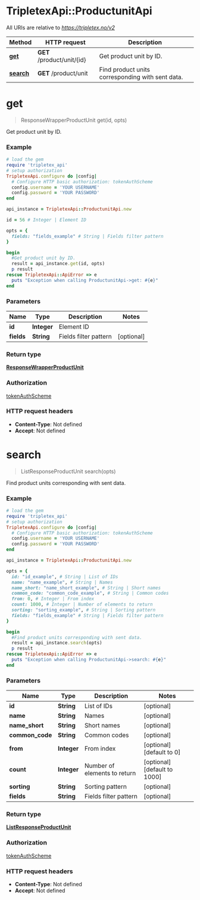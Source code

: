 # TripletexApi::ProductunitApi

All URIs are relative to *https://tripletex.no/v2*

Method | HTTP request | Description
------------- | ------------- | -------------
[**get**](ProductunitApi.md#get) | **GET** /product/unit/{id} | Get product unit by ID.
[**search**](ProductunitApi.md#search) | **GET** /product/unit | Find product units corresponding with sent data.


# **get**
> ResponseWrapperProductUnit get(id, opts)

Get product unit by ID.



### Example
```ruby
# load the gem
require 'tripletex_api'
# setup authorization
TripletexApi.configure do |config|
  # Configure HTTP basic authorization: tokenAuthScheme
  config.username = 'YOUR USERNAME'
  config.password = 'YOUR PASSWORD'
end

api_instance = TripletexApi::ProductunitApi.new

id = 56 # Integer | Element ID

opts = { 
  fields: "fields_example" # String | Fields filter pattern
}

begin
  #Get product unit by ID.
  result = api_instance.get(id, opts)
  p result
rescue TripletexApi::ApiError => e
  puts "Exception when calling ProductunitApi->get: #{e}"
end
```

### Parameters

Name | Type | Description  | Notes
------------- | ------------- | ------------- | -------------
 **id** | **Integer**| Element ID | 
 **fields** | **String**| Fields filter pattern | [optional] 

### Return type

[**ResponseWrapperProductUnit**](ResponseWrapperProductUnit.md)

### Authorization

[tokenAuthScheme](../README.md#tokenAuthScheme)

### HTTP request headers

 - **Content-Type**: Not defined
 - **Accept**: Not defined



# **search**
> ListResponseProductUnit search(opts)

Find product units corresponding with sent data.



### Example
```ruby
# load the gem
require 'tripletex_api'
# setup authorization
TripletexApi.configure do |config|
  # Configure HTTP basic authorization: tokenAuthScheme
  config.username = 'YOUR USERNAME'
  config.password = 'YOUR PASSWORD'
end

api_instance = TripletexApi::ProductunitApi.new

opts = { 
  id: "id_example", # String | List of IDs
  name: "name_example", # String | Names
  name_short: "name_short_example", # String | Short names
  common_code: "common_code_example", # String | Common codes
  from: 0, # Integer | From index
  count: 1000, # Integer | Number of elements to return
  sorting: "sorting_example", # String | Sorting pattern
  fields: "fields_example" # String | Fields filter pattern
}

begin
  #Find product units corresponding with sent data.
  result = api_instance.search(opts)
  p result
rescue TripletexApi::ApiError => e
  puts "Exception when calling ProductunitApi->search: #{e}"
end
```

### Parameters

Name | Type | Description  | Notes
------------- | ------------- | ------------- | -------------
 **id** | **String**| List of IDs | [optional] 
 **name** | **String**| Names | [optional] 
 **name_short** | **String**| Short names | [optional] 
 **common_code** | **String**| Common codes | [optional] 
 **from** | **Integer**| From index | [optional] [default to 0]
 **count** | **Integer**| Number of elements to return | [optional] [default to 1000]
 **sorting** | **String**| Sorting pattern | [optional] 
 **fields** | **String**| Fields filter pattern | [optional] 

### Return type

[**ListResponseProductUnit**](ListResponseProductUnit.md)

### Authorization

[tokenAuthScheme](../README.md#tokenAuthScheme)

### HTTP request headers

 - **Content-Type**: Not defined
 - **Accept**: Not defined



